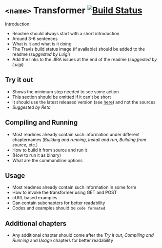 # `<name>` Transformer [![Build Status](https://travis-ci.org/fusepoolP3/p3-pipeline-transformer.svg)](https://travis-ci.org/fusepoolP3/p3-pipeline-transformer)
Introduction:
* Readme should always start with a short introduction
* Around 3-6 sentences
* What is it and what is it doing
* The Travis build status image (if available) should be added to the readme (*suggested by Luigi*)
* Add the links to the JIRA issues at the end of the readme (*suggested by Luigi*)

## Try it out
* Shows the minimum step needed to see some action
* This section should be omitted if it can't be short 
* It should use the latest released version (see [here](https://help.github.com/articles/linking-to-releases/)) and not the sources
* *Suggested by Reto*

## Compiling and Running
* Most readmes already contain such information under different chapternames (*Building and running*, *Install and run*, *Building from source*, etc.)
* How to build it from source and run it
* (How to run it as binary)
* What are the commandline options

## Usage
* Most readmes already contain such information in some form
* How to invoke the transformer using GET and POST
* cURL based examples
* Can contain subchapters for better readability
* Codes and examples should be `code formated` 

## Additional chapters
* Any additional chapter should come after the *Try it out*, *Compiling and Running* and *Usage* chapters for better readability

